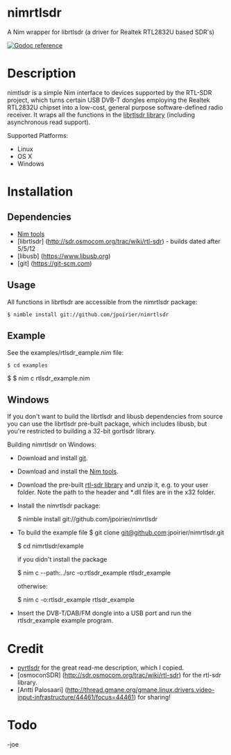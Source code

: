 nimrtlsdr
=========

A Nim wrapper for librtlsdr (a driver for Realtek RTL2832U based SDR's)


[![Godoc reference](https://godoc.org/github.com/jpoirier/gortlsdr?status.svg)](https://godoc.org/github.com/jpoirier/gortlsdr)

# Description

nimtlsdr is a simple Nim interface to devices supported by the RTL-SDR project, which turns certain USB DVB-T dongles
employing the Realtek RTL2832U chipset into a low-cost, general purpose software-defined radio receiver. It wraps all
the functions in the [librtlsdr library](http://sdr.osmocom.org/trac/wiki/rtl-sdr) (including asynchronous read support).

Supported Platforms:
* Linux
* OS X
* Windows


# Installation

## Dependencies
* [Nim tools](https://nim-lang.org)
* [librtlsdr] (http://sdr.osmocom.org/trac/wiki/rtl-sdr) - builds dated after 5/5/12
* [libusb] (https://www.libusb.org)
* [git] (https://git-scm.com)


## Usage
All functions in librtlsdr are accessible from the nimrtlsdr package:

	$ nimble install git://github.com/jpoirier/nimrtlsdr

## Example
See the examples/rtlsdr_eample.nim file:

	$ cd examples
  $ $ nim c rtlsdr_example.nim

## Windows
If you don't want to build the librtlsdr and libusb dependencies from source you can use the librtlsdr pre-built package,
which includes libusb, but you're restricted to building a 32-bit gortlsdr library.

Building nimrtlsdr on Windows:
* Download and install [git](http://git-scm.com).
* Download and install the [Nim tools](http://nim-lang.org/download.html).
* Download the pre-built [rtl-sdr library](http://sdr.osmocom.org/trac/attachment/wiki/rtl-sdr/RelWithDebInfo.zip) and unzip
  it, e.g. to your user folder. Note the path to the header and *.dll files are in the x32 folder.
* Install the nimrtlsdr package:

  $ nimble install git://github.com/jpoirier/nimrtlsdr

* To build the example file
	$ git clone git@github.com:jpoirier/nimrtlsdr.git

  $ cd nimrtlsdr/example

  if you didn't install the package

    $ nim c --path:../src -o:rtlsdr_example rtlsdr_example

  otherwise:

    $ nim c -o:rtlsdr_example rtlsdr_example


* Insert the DVB-T/DAB/FM dongle into a USB port and run
  the rtlsdr_example example program.


# Credit
* [pyrtlsdr](https://github.com/roger-/pyrtlsdr) for the great read-me description, which I copied.
* [osmoconSDR] (http://sdr.osmocom.org/trac/wiki/rtl-sdr) for the rtl-sdr library.
* [Antti Palosaari] (http://thread.gmane.org/gmane.linux.drivers.video-input-infrastructure/44461/focus=44461) for sharing!

# Todo


-joe
